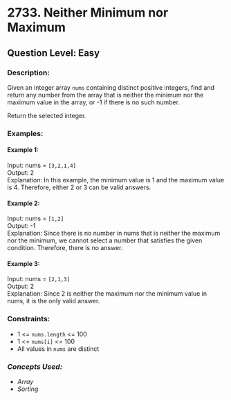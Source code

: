 # 2733. Neither Minimum nor Maximum
## Question Level: Easy
### Description:
Given an integer array `nums` containing distinct positive integers, find and return any number from the array that is neither the minimum nor the maximum value in the array, or -1 if there is no such number.

Return the selected integer.

### Examples:
#### Example 1:

Input: nums = `[3,2,1,4]`  
Output: 2  
Explanation: In this example, the minimum value is 1 and the maximum value is 4. Therefore, either 2 or 3 can be valid answers.  
#### Example 2:

Input: nums = `[1,2]`  
Output: -1  
Explanation: Since there is no number in nums that is neither the maximum nor the minimum, we cannot select a number that satisfies the given condition. Therefore, there is no answer.  
#### Example 3:

Input: nums = `[2,1,3]`  
Output: 2  
Explanation: Since 2 is neither the maximum nor the minimum value in nums, it is the only valid answer.   

### Constraints:

- 1 <= `nums.length` <= 100
- 1 <= `nums[i]` <= 100
- All values in `nums` are distinct

### <i>Concepts Used:
- Array
- Sorting</i>